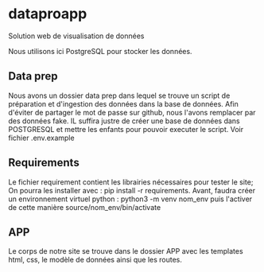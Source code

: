 # dataproapp
Solution web de visualisation de données

Nous utilisons ici PostgreSQL pour stocker les données. 

## Data prep
Nous avons un dossier data prep dans lequel se trouve un script de préparation et d'ingestion des données dans la base de données. Afin d'éviter de partager le mot de passe sur github, nous l'avons remplacer par des données fake. IL suffira justre de créer une base de données dans POSTGRESQL et mettre les enfants pour pouvoir executer le script. Voir fichier .env.example


## Requirements
Le fichier requirement contient les librairies nécessaires pour tester le site; On pourra les installer avec : pip install -r requirements. Avant, faudra créer un environnement virtuel python : python3 -m venv nom_env puis l'activer de cette manière source/nom_env/bin/activate

## APP
Le corps de notre site se trouve dans le dossier APP avec les templates html, css, le modèle de données ainsi que les routes. 
